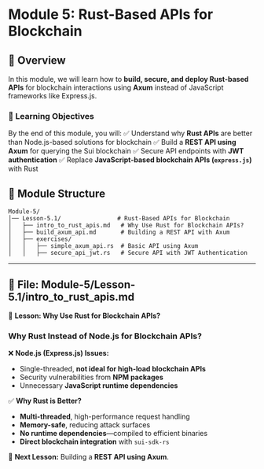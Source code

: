# Module 5: Rust-Based APIs for Blockchain

## 📌 Overview
In this module, we will learn how to **build, secure, and deploy Rust-based APIs** for blockchain interactions using **Axum** instead of JavaScript frameworks like Express.js.

### **🎯 Learning Objectives**
By the end of this module, you will:
✅ Understand why **Rust APIs** are better than Node.js-based solutions for blockchain
✅ Build a **REST API using Axum** for querying the Sui blockchain
✅ Secure API endpoints with **JWT authentication**
✅ Replace **JavaScript-based blockchain APIs (`express.js`)** with Rust

## 📂 Module Structure
```plaintext
Module-5/
│── Lesson-5.1/                # Rust-Based APIs for Blockchain
│   ├── intro_to_rust_apis.md   # Why Use Rust for Blockchain APIs?
│   ├── build_axum_api.md       # Building a REST API with Axum
│   ├── exercises/           
│   │   ├── simple_axum_api.rs  # Basic API using Axum
│   │   ├── secure_api_jwt.rs   # Secure API with JWT Authentication
```

---

## **📄 File: Module-5/Lesson-5.1/intro_to_rust_apis.md**
📌 **Lesson: Why Use Rust for Blockchain APIs?**

### **Why Rust Instead of Node.js for Blockchain APIs?**
❌ **Node.js (Express.js) Issues:**
- Single-threaded, **not ideal for high-load blockchain APIs**
- Security vulnerabilities from **NPM packages**
- Unnecessary **JavaScript runtime dependencies**

✅ **Why Rust is Better?**
- **Multi-threaded**, high-performance request handling
- **Memory-safe**, reducing attack surfaces
- **No runtime dependencies**—compiled to efficient binaries
- **Direct blockchain integration** with `sui-sdk-rs`

📌 **Next Lesson:** Building a **REST API using Axum**.
